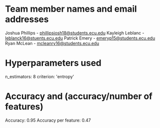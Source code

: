 Team member names and email addresses
=======================================================================

Joshua Phillips   - phillipsjosh18@students.ecu.edu
Kayleigh Leblanc  - leblanck16@stuents.ecu.edu
Patrick Emery     - emeryp15@students.ecu.edu
Ryan McLean       - mcleanry16@students.ecu.edu

Hyperparameters used
=======================================================================

n_estimators: 8
criterion: 'entropy'

Accuracy and (accuracy/number of features)
=======================================================================

Accuracy: 0.95
Accuracy per feature: 0.47
